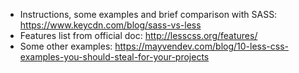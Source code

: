 * Instructions, some examples and brief comparison with SASS: https://www.keycdn.com/blog/sass-vs-less
* Features list from official doc: http://lesscss.org/features/
* Some other examples: https://mayvendev.com/blog/10-less-css-examples-you-should-steal-for-your-projects
